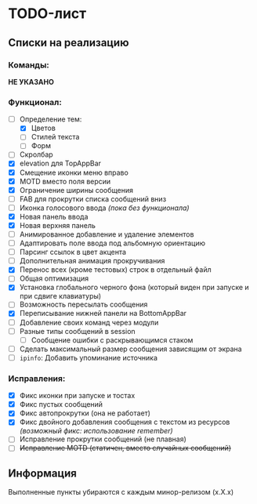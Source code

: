 # TODO-лист

## Списки на реализацию

### Команды:

__НЕ УКАЗАНО__

### Функционал:

- [ ] Определение тем:
  - [x] Цветов
  - [ ] Стилей текста
  - [ ] Форм
- [ ] Скролбар
- [x] elevation для TopAppBar
- [x] Смещение иконки меню вправо
- [x] MOTD вместо поля версии
- [x] Ограничение ширины сообщения
- [ ] FAB для прокрутки списка сообщений вниз
- [ ] Иконка голосового ввода *(пока без функционала)*
- [x] Новая панель ввода
- [x] Новая верхняя панель
- [ ] Анимированное добавление и удаление элементов
- [ ] Адаптировать поле ввода под альбомную ориентацию
- [ ] Парсинг ссылок в цвет акцента
- [ ] Дополнительная анимация прокручивания
- [x] Перенос всех (кроме тестовых) строк в отдельный файл
- [ ] Общая оптимизация
- [x] Установка глобального черного фона (который виден при запуске и при сдвиге клавиатуры)
- [ ] Возможность пересылать сообщения
- [x] Переписывание нижней панели на BottomAppBar
- [ ] Добавление своих команд через модули
- [ ] Разные типы сообщений в session
  - [ ] Сообщение ошибки с раскрывающимся стаком
- [ ] Сделать максимальный размер сообщения зависящим от экрана
- [ ] `ipinfo`: Добавить упоминание источника

### Исправления:

- [x] Фикс иконки при запуске и тостах
- [x] Фикс пустых сообщений
- [x] Фикс автопрокрутки (она не работает)
- [x] Фикс двойного добавления сообщения с текстом из ресурсов *(возможный фикс: использование remember)*
- [ ] Исправление прокрутки сообщений (не плавная)
- [ ] ~~Исправление MOTD (статичен, вместо случайных сообщений)~~

## Информация

Выполненные пункты убираются с каждым минор-релизом (x.X.x)